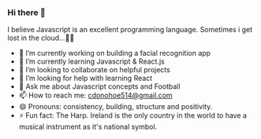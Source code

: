 ### Hi there 👋

I believe Javascript is an excellent programming language. 
Sometimes i get lost in the cloud...🐱‍🏍


- 🔭 I’m currently working on building a facial recognition app
- 🌱 I’m currently learning Javascript & React.js
- 👯 I’m looking to collaborate on helpful projects
- 🤔 I’m looking for help with learning React
- 💬 Ask me about Javascript concepts and Football
- 📫 How to reach me: cdonohoe514@gmail.com
- 😄 Pronouns: consistency, building, structure and positivity.
- ⚡ Fun fact: The Harp. Ireland is the only country in the world to have a musical instrument as it's national symbol.

